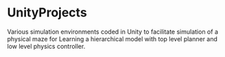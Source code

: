 # UnityProjects

Various simulation environments coded in Unity to facilitate simulation of a physical maze for Learning a hierarchical model with top level planner and low level physics controller.
